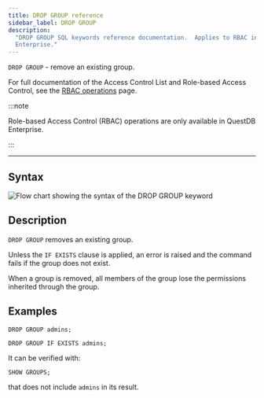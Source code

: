 ```yaml
---
title: DROP GROUP reference
sidebar_label: DROP GROUP
description:
  "DROP GROUP SQL keywords reference documentation.  Applies to RBAC in QuestDB
  Enterprise."
---
```


`DROP GROUP` - remove an existing group.

For full documentation of the Access Control List and Role-based Access Control,
see the [RBAC operations](/docs/operations/rbac) page.

:::note

Role-based Access Control (RBAC) operations are only available in QuestDB
Enterprise.

:::

---

## Syntax

![Flow chart showing the syntax of the DROP GROUP keyword](/img/docs/diagrams/dropGroup.svg)

## Description

`DROP GROUP` removes an existing group.

Unless the `IF EXISTS` clause is applied, an error is raised and the command
fails if the group does not exist.

When a group is removed, all members of the group lose the permissions inherited
through the group.

## Examples

```questdb-sql
DROP GROUP admins;

DROP GROUP IF EXISTS admins;
```

It can be verified with:

```questdb-sql
SHOW GROUPS;
```

that does not include `admins` in its result.
